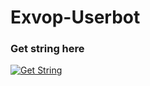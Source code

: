 # Exvop-Userbot

### Get string here
<a href="https://replit.com/@Xlaaf/Exvop#main.py"><img src="https://img.shields.io/badge/run-string__session.py-magenta?style=for-the-badge&logo=repl.it" alt="Get String" /></a>


